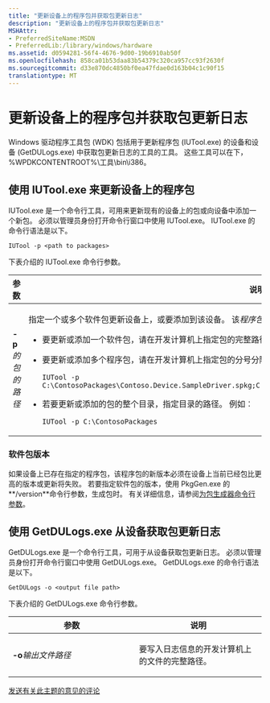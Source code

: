 ```yaml
---
title: "更新设备上的程序包并获取包更新日志"
description: "更新设备上的程序包并获取包更新日志"
MSHAttr:
- PreferredSiteName:MSDN
- PreferredLib:/library/windows/hardware
ms.assetid: d0594281-56f4-4676-9d00-19b6910ab50f
ms.openlocfilehash: 858ca01b53daa83b54379c320ca957cc93f2630f
ms.sourcegitcommit: d33e870dc4850bf0ea47fdae0d163b04c1c90f15
translationtype: MT
---
```

# <a name="update-packages-on-a-device-and-get-package-update-logs"></a>更新设备上的程序包并获取包更新日志


Windows 驱动程序工具包 (WDK) 包括用于更新程序包 (IUTool.exe) 的设备和设备 (GetDULogs.exe) 中获取包更新日志的工具的工具。 这些工具可以在下，%WPDKCONTENTROOT%\\工具\\bin\\i386。

## <a name="using-iutoolexe-to-update-packages-on-a-device"></a>使用 IUTool.exe 来更新设备上的程序包


IUTool.exe 是一个命令行工具，可用来更新现有的设备上的包或向设备中添加一个新包。 必须以管理员身份打开命令行窗口中使用 IUTool.exe。 IUTool.exe 的命令行语法是以下。

``` syntax
IUTool -p <path to packages>
```

下表介绍的 IUTool.exe 命令行参数。

<table>
<colgroup>
<col width="50%" />
<col width="50%" />
</colgroup>
<thead>
<tr class="header">
<th>参数</th>
<th>说明</th>
</tr>
</thead>
<tbody>
<tr class="odd">
<td><p><strong>-p</strong><em>的包的路径</em></p></td>
<td><p>指定一个或多个软件包更新设备上，或要添加到该设备。 该<em>程序包的路径</em>参数可以具有以下格式︰</p>
<ul>
<li><p>要更新或添加一个软件包，请在开发计算机上指定包的完整路径。</p></li>
<li><p>要更新或添加多个程序包，请在开发计算机上指定包的分号分隔列表。 例如︰</p>
<pre class="syntax" space="preserve"><code>IUTool -p C:\ContosoPackages\Contoso.Device.SampleDriver.spkg;C:\ContosoPackages\Contoso.Device.SampleApplication.spkg</code></pre></li>
<li><p>若要更新或添加的包的整个目录，指定目录的路径。 例如︰</p>
<pre class="syntax" space="preserve"><code>IUTool -p C:\ContosoPackages</code></pre></li>
</ul>
<p></p></td>
</tr>
</tbody>
</table>

 

### <a name="package-versioning"></a>软件包版本

如果设备上已存在指定的程序包，该程序包的新版本必须在设备上当前已经包比更高的版本或更新将失败。 若要指定软件包的版本，使用 PkgGen.exe 的**/version**命令行参数，生成包时。 有关详细信息，请参阅[为包生成器命令行参数](https://msdn.microsoft.com/library/windows/hardware/dn756636)。

## <a name="using-getdulogsexe-to-get-package-update-logs-from-a-device"></a>使用 GetDULogs.exe 从设备获取包更新日志


GetDULogs.exe 是一个命令行工具，可用于从设备获取包更新日志。 必须以管理员身份打开命令行窗口中使用 GetDULogs.exe。 GetDULogs.exe 的命令行语法是以下。

``` syntax
GetDULogs -o <output file path>
```

下表介绍的 GetDULogs.exe 命令行参数。

<table>
<colgroup>
<col width="50%" />
<col width="50%" />
</colgroup>
<thead>
<tr class="header">
<th>参数</th>
<th>说明</th>
</tr>
</thead>
<tbody>
<tr class="odd">
<td><p><strong>-o</strong><em>输出文件路径</em></p></td>
<td><p>要写入日志信息的开发计算机上的文件的完整路径。</p></td>
</tr>
</tbody>
</table>

 

 

 

[发送有关此主题的意见的评论](mailto:wsddocfb@microsoft.com?subject=Documentation%20feedback%20%5Bp_phFlashing\p_phFlashing%5D:%20Update%20packages%20on%20a%20device%20and%20get%20package%20update%20logs%20%20RELEASE:%20%2810/4/2016%29&body=%0A%0APRIVACY%20STATEMENT%0A%0AWe%20use%20your%20feedback%20to%20improve%20the%20documentation.%20We%20don't%20use%20your%20email%20address%20for%20any%20other%20purpose,%20and%20we'll%20remove%20your%20email%20address%20from%20our%20system%20after%20the%20issue%20that%20you're%20reporting%20is%20fixed.%20While%20we're%20working%20to%20fix%20this%20issue,%20we%20might%20send%20you%20an%20email%20message%20to%20ask%20for%20more%20info.%20Later,%20we%20might%20also%20send%20you%20an%20email%20message%20to%20let%20you%20know%20that%20we've%20addressed%20your%20feedback.%0A%0AFor%20more%20info%20about%20Microsoft's%20privacy%20policy,%20see%20http://privacy.microsoft.com/default.aspx. "发送有关此主题的意见的评论")




